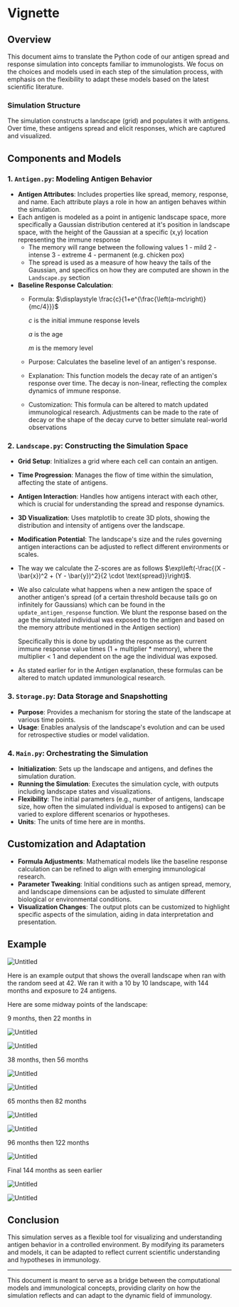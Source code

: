 # Vignette

## Overview

This document aims to translate the Python code of our antigen spread and response simulation into concepts familiar to immunologists. We focus on the choices and models used in each step of the simulation process, with emphasis on the flexibility to adapt these models based on the latest scientific literature.

### Simulation Structure

The simulation constructs a landscape (grid) and populates it with antigens. Over time, these antigens spread and elicit responses, which are captured and visualized.

## Components and Models

### 1. `Antigen.py`: Modeling Antigen Behavior

- **Antigen Attributes**: Includes properties like spread, memory, response, and name. Each attribute plays a role in how an antigen behaves within the simulation.
- Each antigen is modeled as a point in antigenic landscape space, more specifically a Gaussian distribution centered at it's position in landscape space, with the height of the Gaussian at a specific (x,y) location representing the immune response
    - The memory will range between the following values
    1 - mild
    2 - intense
    3 - extreme
    4 - permanent (e.g. chicken pox)
    - The spread is used as a measure of how heavy the tails of the Gaussian, and specifics on how they are computed are shown in the `Landscape.py` section
- **Baseline Response Calculation**:
    - Formula: $\displaystyle \frac{c}{1+e^{\frac{\left(a-mc\right)}{mc/4}}}$
        
        $c$ is the initial immune response levels
        
        $a$ is the age
        
        $m$ is the memory level
        
    - Purpose: Calculates the baseline level of an antigen's response.
    - Explanation: This function models the decay rate of an antigen's response over time. The decay is non-linear, reflecting the complex dynamics of immune response.
    - Customization: This formula can be altered to match updated immunological research. Adjustments can be made to the rate of decay or the shape of the decay curve to better simulate real-world observations

### 2. `Landscape.py`: Constructing the Simulation Space

- **Grid Setup**: Initializes a grid where each cell can contain an antigen.
- **Time Progression**: Manages the flow of time within the simulation, affecting the state of antigens.
- **Antigen Interaction**: Handles how antigens interact with each other, which is crucial for understanding the spread and response dynamics.
- **3D Visualization**: Uses matplotlib to create 3D plots, showing the distribution and intensity of antigens over the landscape.
- **Modification Potential**: The landscape's size and the rules governing antigen interactions can be adjusted to reflect different environments or scales.
- The way we calculate the Z-scores are as follows $\exp\left(-\frac{(X - \bar{x})^2 + (Y - \bar{y})^2}{2 \cdot \text{spread}}\right)$.
- We also calculate what happens when a new antigen the space of another antigen's spread (of a certain threshold because tails go on infinitely for Gaussians) which can be found in the `update_antigen_response` function. We blunt the response based on the age the simulated individual was exposed to the antigen and based on the memory attribute mentioned in the Antigen section)
    
    Specifically this is done by updating the response as the current immune response value times (1 + multiplier * memory), where the multiplier < 1 and dependent on the age the individual was exposed.
    
- As stated earlier for in the Antigen explanation, these formulas can be altered to match updated immunological research.

### 3. `Storage.py`: Data Storage and Snapshotting

- **Purpose**: Provides a mechanism for storing the state of the landscape at various time points.
- **Usage**: Enables analysis of the landscape's evolution and can be used for retrospective studies or model validation.

### 4. `Main.py`: Orchestrating the Simulation

- **Initialization**: Sets up the landscape and antigens, and defines the simulation duration.
- **Running the Simulation**: Executes the simulation cycle, with outputs including landscape states and visualizations.
- **Flexibility**: The initial parameters (e.g., number of antigens, landscape size, how often the simulated individual is exposed to antigens) can be varied to explore different scenarios or hypotheses.
- **Units**: The units of time here are in months.

## Customization and Adaptation

- **Formula Adjustments**: Mathematical models like the baseline response calculation can be refined to align with emerging immunological research.
- **Parameter Tweaking**: Initial conditions such as antigen spread, memory, and landscape dimensions can be adjusted to simulate different biological or environmental conditions.
- **Visualization Changes**: The output plots can be customized to highlight specific aspects of the simulation, aiding in data interpretation and presentation.

## Example

![Untitled](Vignette%202f30ee5a89c04a4d8e24c300c498edcd/Untitled.png)

Here is an example output that shows the overall landscape when ran with the random seed at 42. We ran it with a 10 by 10 landscape, with 144 months and exposure to 24 antigens.

Here are some midway points of the landscape:

9 months, then 22 months in

![Untitled](Vignette%202f30ee5a89c04a4d8e24c300c498edcd/Untitled%201.png)

![Untitled](Vignette%202f30ee5a89c04a4d8e24c300c498edcd/Untitled%202.png)

38 months, then 56 months

![Untitled](Vignette%202f30ee5a89c04a4d8e24c300c498edcd/Untitled%203.png)

![Untitled](Vignette%202f30ee5a89c04a4d8e24c300c498edcd/Untitled%204.png)

65 months then 82 months

![Untitled](Vignette%202f30ee5a89c04a4d8e24c300c498edcd/Untitled%205.png)

![Untitled](Vignette%202f30ee5a89c04a4d8e24c300c498edcd/Untitled%206.png)

96 months then 122 months

![Untitled](Vignette%202f30ee5a89c04a4d8e24c300c498edcd/Untitled%207.png)

Final 144 months as seen earlier

![Untitled](Vignette%202f30ee5a89c04a4d8e24c300c498edcd/Untitled.png)

![Untitled](Vignette%202f30ee5a89c04a4d8e24c300c498edcd/Untitled%208.png)

## Conclusion

This simulation serves as a flexible tool for visualizing and understanding antigen behavior in a controlled environment. By modifying its parameters and models, it can be adapted to reflect current scientific understanding and hypotheses in immunology.

---

This document is meant to serve as a bridge between the computational models and immunological concepts, providing clarity on how the simulation reflects and can adapt to the dynamic field of immunology.